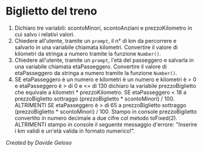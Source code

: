 # Biglietto del treno

1. Dichiaro tre variabili: scontoMinori, scontoAnziani e prezzoKilometro in cui salvo i relativi valori.
2. Chiedere all'utente, tramite un `prompt`, il n° di km da percorrere e salvarlo in una variabile chiamata kilometri. Convertire il valore di kilometri da stringa a numero tramite la funzione `Number()`.
3. Chiedere all'utente, tramite un `prompt`, l'età del passeggero e salvarla in una variabile chiamata etaPasseggero. Convertire il valore di etaPasseggero da stringa a numero tramite la funzione `Number()`.
4. SE etaPasseggero è un numero e kilometri è un numero e kilometri è > 0 e etaPasseggero è > di 0 e <= di 130 dichiaro la variabile prezzoBiglietto che equivale a kilometri \* prezzoKilometro. SE etaPasseggero < 18 a prezzoBiglietto sottraggo (prezzoBiglietto \* scontoMinori) / 100. ALTRIMENTI SE etaPasseggero è > di 65 a prezzoBiglietto sottraggo (prezzoBiglietto \* scontoMinori) / 100. Stampo in console prezzoBiglietto convertito in numero decimale a due cifre col metodo toFixed(2). ALTRIMENTI stampo in console il seguente messaggio d'errore: "Inserire i km validi e un'età valida in formato numerico!".

_Created by Davide Geloso_
